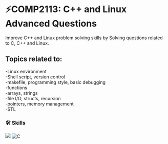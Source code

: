 # ⚡COMP2113: C++ and Linux Advanced Questions

Improve C++ and Linux problem solving skills by Solving questions related to C, C++ and Linux.    

## Topics related to:

-Linux environment   
-Shell script, version control   
-makefile, programming style, basic debugging   
-functions   
-arrays, strings   
-file I/O, structs, recursion   
-pointers, memory management   
-STL   

### 🛠 Skills

<img src="https://img.shields.io/badge/c++-00599C?style=for-the-badge&logo=c%2B%2B&logoColor=white"> ![C](https://img.shields.io/badge/c-%2300599C.svg?style=for-the-badge&logo=c&logoColor=white)

